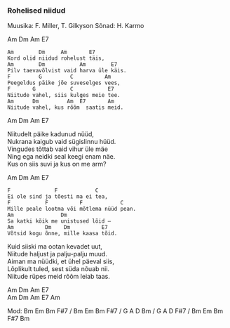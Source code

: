 ### Rohelised niidud
Muusika: F. Miller, T. Gilkyson
Sõnad: H. Karmo

Am Dm Am E7  

    Am        Dm     Am       E7
    Kord olid niidud rohelust täis,
    Am        Dm           Am        E7
    Pilv taevavõlvist vaid harva üle käis.
    F         G         C          Am
    Peegeldus päike jõe suveselges vees,
    F       G           C           E7
    Niitude vahel, siis kulges meie tee.
    Am      Dm         Am  E7       Am
    Niitude vahel, kus rõõm  saatis meid.

Am Dm Am E7

Niitudelt päike kadunud nüüd,  
Nukrana kaigub vaid sügislinnu hüüd.  
Vingudes tõttab vaid vihur üle mäe  
Ning ega neidki seal keegi enam näe.  
Kus on siis suvi ja kus  on me arm?

Am Dm Am E7

    F              F            C
    Ei ole sind ja tõesti ma ei tea,
    F           F          F            C
    Mille peale lootma või mõtlema nüüd pean.
    Am               Dm
    Sa katki kõik me unistused lõid –
    Am          Dm    Dm          E7
    Võtsid kogu õnne, mille kaasa tõid.

Kuid siiski ma ootan  kevadet uut,  
Niitude haljust ja palju-palju muud.  
Aiman ma nüüdki, et ühel päeval siis,  
Lõplikult tuled, sest süda nõuab nii.  
Niitude rüpes meid rõõm  leiab taas.

Am Dm Am E7  
Am Dm Am E7 Am

Mod: Bm Em Bm F#7 / Bm Em Bm F#7 / G  A  D  Bm / G  A  D  F#7 / Bm Em Bm F#7 Bm  
